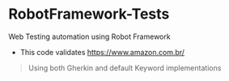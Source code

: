 # RobotFramework-Tests
Web Testing automation using Robot Framework

- This code validates https://www.amazon.com.br/

> Using both Gherkin and default Keyword implementations
